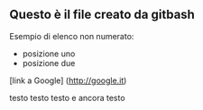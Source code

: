 ## Questo è il file creato da gitbash

Esempio di elenco non numerato:

* posizione uno
* posizione due

[link a Google] (http://google.it)

testo testo testo e ancora testo